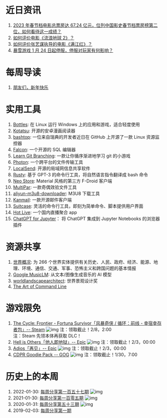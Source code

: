 # 近日资讯

1. [2023 年春节档电影总票房达 67.24 亿元，位列中国影史春节档票房榜第二位，如何看待这一成绩？](https://www.zhihu.com/question/580834778)
2. [如何评价电影《流浪地球 2》？](https://www.zhihu.com/question/578256937)
3. [如何评价张艺谋执导的电影《满江红》？](https://www.zhihu.com/question/578628171)
4. [暴雪游戏 1 月 24 日起停服，停服对玩家有何影响？](https://www.zhihu.com/question/580049853)

# 每周导读

1. [朋友们，新年快乐](https://mp.weixin.qq.com/s/24EQk84H39ZaTWYoWBklGg)

# 实用工具

1. [Bottles](https://github.com/bottlesdevs/Bottles): 在 Linux 运行 Windows 上的应用和游戏，适合轻度使用
2. [Kotatsu](https://github.com/KotatsuApp/Kotatsu): 开源的安卓漫画阅读器
3. [bashtop](https://github.com/aristocratos/bashtop): 一位来自瑞典的开发者近日在 GitHub 上开源了一款 Linux 资源监控器
4. [Falcon](https://github.com/plotly/falcon): 一个开源的 SQL 编辑器
5. [Learn Git Branching](https://github.com/pcottle/learnGitBranching): 一款让你循序渐进地学习 git 的小游戏
6. [Photon](https://github.com/abhi16180/photon): 一个跨平台的文件传输工具
7. [LocalSend](https://github.com/localsend/localsend): 开源的局域网信息共享软件
8. [Rusty](https://github.com/zahidkhawaja/rusty): 基于 GPT-3 的命令行工具，将自然语言指令翻译成 bash 命令
9. [Neo Store](https://github.com/NeoApplications/Neo-Store): Material 风格的第三方 F-Droid 客户端
10. [MultiPar](https://github.com/Yutaka-Sawada/MultiPar): 一款奇偶效验文件工具
11. [aliyun-m3u8-downloader](https://github.com/lbbniu/aliyun-m3u8-downloader/): M3U8 下载工具
12. [Kanmail](https://github.com/Oxygem/Kanmail): 一款开源邮件客户端
13. [Suitcase](https://github.com/Impedimenta/Suitcase): 灵活的命令行工具，即刻为简单命令、脚本提供用户界面
14. [Hot Live](https://github.com/Jackiu1997/hot_live): 一个国内直播聚合 app
15. [ChatGPT for Jupyter](https://github.com/TiesdeKok/chat-gpt-jupyter-extension)： 将 ChatGPT 集成到 Jupyter Notebooks 的浏览器插件

# 资源共享

1. [世界概况](https://www.cia.gov/the-world-factbook/): 为 266 个世界实体提供有关历史、人民、政府、经济、能源、地理、环境、通信、交通、军事、恐怖主义和跨国问题的基本情报
2. [Google MusicLM](https://google-research.github.io/seanet/musiclm/examples/): 从文本/图像生成音乐的 AI 模型 
3. [worldlandscapearchitect](https://worldlandscapearchitect.com/): 世界景观设计奖
4. [The Art of Command Line](https://github.com/jlevy/the-art-of-command-line/)

# 游戏限免

1. [The Cycle: Frontier - Fortuna Survivor「风暴奇侠 / 循环：前线 - 幸宿幸存者包」-- Steam](https://store.steampowered.com/app/2089570/The_Cycle_Frontier__Fortuna_Survivor/)
![img](http://mmbiz.qpic.cn/sz_mmbiz_png/pDARXZuibAKQYEOEoPEJBNYeG4eb1TRD6cM0O65D9EN4W8xjibnaIk6Uev8KMroSbP7lEpibk4vMLialdibUCLnC37w/0?wx_fmt=png)
注：领取截止！2/8，2:00  
注：Steam 先领本体再获取 DLC！
2. [Hell is Others「他人即地狱」-- Epic](https://store.epicgames.com/p/hell-is-others-789262)
![img](http://mmbiz.qpic.cn/sz_mmbiz_png/pDARXZuibAKQYEOEoPEJBNYeG4eb1TRD6KY0v8IMZ2yel1YEgcKAEAQNm6hMrr2XL1icoP8f1hjERA34DWvNM7Wg/0?wx_fmt=png)
注：领取截止！2/3，00:00
3. [Adios「再见」-- Epic](https://store.epicgames.com/p/adios-b378b4)
![img](http://mmbiz.qpic.cn/sz_mmbiz_png/pDARXZuibAKQYEOEoPEJBNYeG4eb1TRD6mnQkLsStuibIoxTegJ5KDnicEuGO0Sqic0fHqx70iavZvoKiaJTS5WibgibXA/0?wx_fmt=png)
注：领取截止！2/3，00:00
4. [CDPR Goodie Pack -- GOG](https://www.gog.com/#giveaway)
![img](http://mmbiz.qpic.cn/sz_mmbiz_png/pDARXZuibAKQYEOEoPEJBNYeG4eb1TRD6sicV83EZUpvKFtN7CZrugkqtDu7R4iaovp4eiacLaJFAccvDh78hZfRxA/0?wx_fmt=png)
注：领取截止！1/30，7:00

# 历史上的本周

1. 2022-01-30: [每周分享第一百五十七期](https://mp.weixin.qq.com/s/qmjRAlIHp8lnzOs7X0VO3Q)
![img](https://mmbiz.qpic.cn/sz_mmbiz_jpg/pDARXZuibAKQKMic1OcR4p1rtcMWY8zoIx9NIYDxDSm0uejUxQpWMV9O1VX7e50MAyCynvhQ3fbsiauS2KEGbpqag/640?wx_fmt=jpeg&wxfrom=5&wx_lazy=1&wx_co=1)
2. 2021-01-30: [每周分享第一百零五期](https://mp.weixin.qq.com/s/FvcWdPrqSGtXIo72r_YRqg)
![img](https://mmbiz.qpic.cn/sz_mmbiz_jpg/pDARXZuibAKT8PDDibMFRLibSSNtIqrsJI4q6Y96c8TGPBWtXodZk1MrCGbA5a6NHBJEDp6JxehfxECnjUMstUskg/640?wx_fmt=jpeg&wxfrom=5&wx_lazy=1&wx_co=1)
3. 2020-01-31: [每周分享第五十三期](https://mp.weixin.qq.com/s/0ikKaoeSE0Y-A_Twhay9tw)
![img](https://mmbiz.qpic.cn/sz_mmbiz_jpg/pDARXZuibAKQq642DZib2lJRaGDxPZlO5OmYlsg9NXSPMcslpvdxibVFauicV4DFmApudfeCicLLxGqPcs0FjqjKcHw/640?wx_fmt=jpeg&wxfrom=5&wx_lazy=1&wx_co=1)
4. 2019-02-03: [每周分享第一期](https://mp.weixin.qq.com/s/UXtdDNh78_RsJthQF4jnCA)
